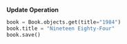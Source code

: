**Update Operation**

```python
book = Book.objects.get(title="1984")
book.title = "Nineteen Eighty-Four"
book.save()
